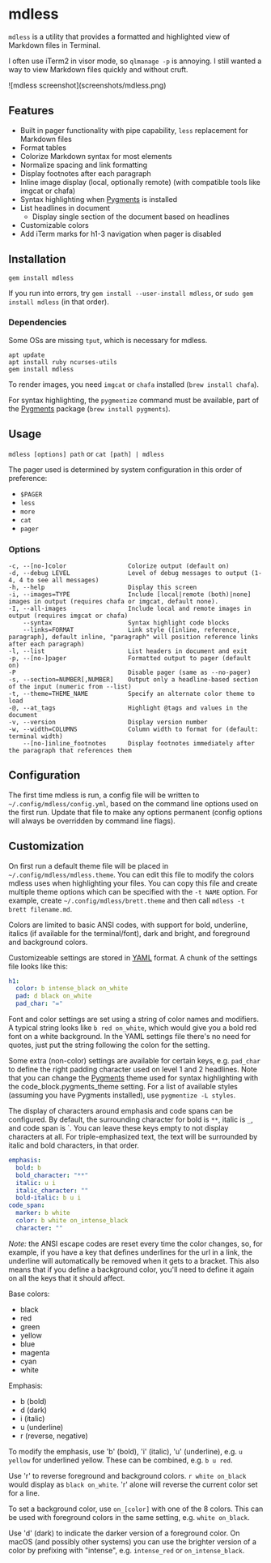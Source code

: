 # mdless

<!--README-->

`mdless` is a utility that provides a formatted and highlighted view of Markdown files in Terminal.

I often use iTerm2 in visor mode, so `qlmanage -p` is annoying. I still wanted a way to view Markdown files quickly and without cruft.

<!--GITHUB-->![mdless screenshot](screenshots/mdless.png)<!--END GITHUB-->
<!--JEKYLL{% gif /uploads/2015/08/mdless.gif %}-->

## Features

- Built in pager functionality with pipe capability, `less` replacement for Markdown files
- Format tables
- Colorize Markdown syntax for most elements
- Normalize spacing and link formatting
- Display footnotes after each paragraph
- Inline image display (local, optionally remote) (with compatible tools like imgcat or chafa)
- Syntax highlighting when [Pygments](http://pygments.org/) is installed
- List headlines in document
    - Display single section of the document based on headlines
- Customizable colors
- Add iTerm marks for h1-3 navigation when pager is disabled

## Installation

    gem install mdless

If you run into errors, try `gem install --user-install mdless`, or `sudo gem install mdless` (in that order).

### Dependencies

Some OSs are missing `tput`, which is necessary for mdless.

    apt update
    apt install ruby ncurses-utils
    gem install mdless

To render images, you need `imgcat` or `chafa` installed (`brew install chafa`).

For syntax highlighting, the `pygmentize` command must be available, part of the [Pygments](http://pygments.org/) package (`brew install pygments`).

## Usage

`mdless [options] path` or `cat [path] | mdless`

The pager used is determined by system configuration in this order of preference:

* `$PAGER`
* `less`
* `more`
* `cat`
* `pager`

### Options

    -c, --[no-]color                 Colorize output (default on)
    -d, --debug LEVEL                Level of debug messages to output (1-4, 4 to see all messages)
    -h, --help                       Display this screen
    -i, --images=TYPE                Include [local|remote (both)|none] images in output (requires chafa or imgcat, default none).
    -I, --all-images                 Include local and remote images in output (requires imgcat or chafa)
        --syntax                     Syntax highlight code blocks
        --links=FORMAT               Link style ([inline, reference, paragraph], default inline, "paragraph" will position reference links after each paragraph)
    -l, --list                       List headers in document and exit
    -p, --[no-]pager                 Formatted output to pager (default on)
    -P                               Disable pager (same as --no-pager)
    -s, --section=NUMBER[,NUMBER]    Output only a headline-based section of the input (numeric from --list)
    -t, --theme=THEME_NAME           Specify an alternate color theme to load
    -@, --at_tags                    Highlight @tags and values in the document
    -v, --version                    Display version number
    -w, --width=COLUMNS              Column width to format for (default: terminal width)
        --[no-]inline_footnotes      Display footnotes immediately after the paragraph that references them

## Configuration

The first time mdless is run, a config file will be written to `~/.config/mdless/config.yml`, based on the command line options used on the first run. Update that file to make any options permanent (config options will always be overridden by command line flags).

## Customization

On first run a default theme file will be placed in `~/.config/mdless/mdless.theme`. You can edit this file to modify the colors mdless uses when highlighting your files. You can copy this file and create multiple theme options which can be specified with the `-t NAME` option. For example, create `~/.config/mdless/brett.theme` and then call `mdless -t brett filename.md`.

Colors are limited to basic ANSI codes, with support for bold, underline, italics (if available for the terminal/font), dark and bright, and foreground and background colors.

Customizeable settings are stored in [YAML](https://yaml.org) format. A chunk of the settings file looks like this:

```yaml
h1:
  color: b intense_black on_white
  pad: d black on_white
  pad_char: "="
```

Font and color settings are set using a string of color names and modifiers. A typical string looks like `b red on_white`, which would give you a bold red font on a white background. In the YAML settings file there's no need for quotes, just put the string following the colon for the setting.

Some extra (non-color) settings are available for certain keys, e.g. `pad_char` to define the right padding character used on level 1 and 2 headlines. Note that you can change the [Pygments](http://pygments.org/) theme used for syntax highlighting with the code_block.pygments_theme setting. For a list of available styles (assuming you have Pygments installed), use `pygmentize -L styles`.

The display of characters around emphasis and code spans can be configured. By default, the surrounding character for bold is `**`, italic is `_`, and code span is \`. You can leave these keys empty to not display characters at all. For triple-emphasized text, the text will be surrounded by italic and bold characters, in that order.

```yaml
emphasis:
  bold: b
  bold_character: "**"
  italic: u i
  italic_character: ""
  bold-italic: b u i
code_span:
  marker: b white
  color: b white on_intense_black
  character: ""
```

*Note:* the ANSI escape codes are reset every time the color changes, so, for example, if you have a key that defines underlines for the url in a link, the underline will automatically be removed when it gets to a bracket. This also means that if you define a background color, you'll need to define it again on all the keys that it should affect.

Base colors:

- black
- red
- green
- yellow
- blue
- magenta
- cyan
- white

Emphasis:

- b (bold)
- d (dark)
- i (italic)
- u (underline)
- r (reverse, negative)

To modify the emphasis, use 'b' (bold), 'i' (italic), 'u' (underline), e.g. `u yellow` for underlined yellow. These can be combined, e.g. `b u red`.

Use 'r' to reverse foreground and background colors. `r white on_black` would display as `black on_white`. 'r' alone will reverse the current color set for a line.

To set a background color, use `on_[color]` with one of the 8 colors. This can be used with foreground colors in the same setting, e.g. `white on_black`.

Use 'd' (dark) to indicate the darker version of a foreground color. On macOS (and possibly other systems) you can use the brighter version of a color by prefixing with "intense", e.g. `intense_red` or `on_intense_black`.

<!--END README-->
